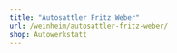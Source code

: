```yaml
---
title: "Autosattler Fritz Weber"
url: /weinheim/autosattler-fritz-weber/
shop: Autowerkstatt
---
```

